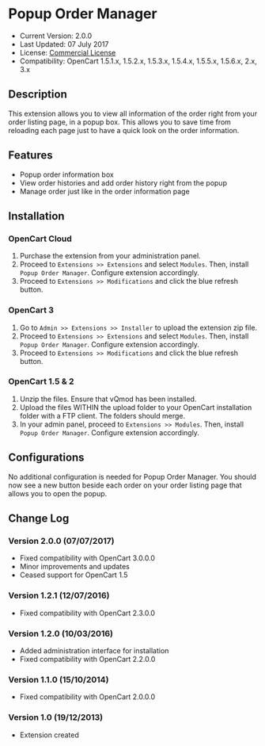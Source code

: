 # Popup Order Manager

* Current Version: 2.0.0
* Last Updated: 07 July 2017
* License: [Commercial License][1]
* Compatibility: OpenCart 1.5.1.x, 1.5.2.x, 1.5.3.x, 1.5.4.x, 1.5.5.x, 1.5.6.x, 2.x, 3.x


[1]: https://www.marketinsg.com/usage-license

## Description

This extension allows you to view all information of the order right from your order listing page, in a popup box. This allows you to save time from reloading each page just to have a quick look on the order information.

## Features

* Popup order information box
* View order histories and add order history right from the popup
* Manage order just like in the order information page

## Installation

### OpenCart Cloud

1. Purchase the extension from your administration panel.
2. Proceed to `Extensions >> Extensions` and select `Modules`. Then, install `Popup Order Manager`. Configure extension accordingly.
3. Proceed to `Extensions >> Modifications` and click the blue refresh button.

### OpenCart 3

1. Go to `Admin >> Extensions >> Installer` to upload the extension zip file.
2. Proceed to `Extensions >> Extensions` and select `Modules`. Then, install `Popup Order Manager`. Configure extension accordingly.
3. Proceed to `Extensions >> Modifications` and click the blue refresh button.

### OpenCart 1.5 & 2

1. Unzip the files. Ensure that vQmod has been installed.
2. Upload the files WITHIN the upload folder to your OpenCart installation folder with a FTP client. The folders should merge.
3. In your admin panel, proceed to `Extensions >> Modules`. Then, install `Popup Order Manager`. Configure extension accordingly.

## Configurations

No additional configuration is needed for Popup Order Manager. You should now see a new button beside each order on your order listing page that allows you to open the popup.

## Change Log

### Version 2.0.0 (07/07/2017)
* Fixed compatibility with OpenCart 3.0.0.0
* Minor improvements and updates
* Ceased support for OpenCart 1.5
### Version 1.2.1 (12/07/2016)
* Fixed compatibility with OpenCart 2.3.0.0
### Version 1.2.0 (10/03/2016)
* Added administration interface for installation
* Fixed compatibility with OpenCart 2.2.0.0
### Version 1.1.0 (15/10/2014)
* Fixed compatibility with OpenCart 2.0.0.0
### Version 1.0 (19/12/2013)
* Extension created